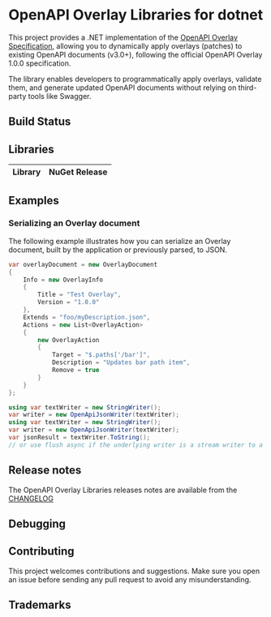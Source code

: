 # OpenAPI Overlay Libraries for dotnet

This project provides a .NET implementation of the [OpenAPI Overlay Specification](https://spec.openapis.org/overlay/latest.html), allowing you to dynamically apply overlays (patches) to existing OpenAPI documents (v3.0+), following the official OpenAPI Overlay 1.0.0 specification.

The library enables developers to programmatically apply overlays, validate them, and generate updated OpenAPI documents without relying on third-party tools like Swagger.


## Build Status


## Libraries

| Library                                                              | NuGet Release                                                                                                                                                                              |
|----------------------------------------------------------------------|--------------------------------------------------------------------------------------------------------------------------------------------------------------------------------------------|

## Examples

### Serializing an Overlay document

The following example illustrates how you can serialize an Overlay document, built by the application or previously parsed, to JSON.

```csharp
var overlayDocument = new OverlayDocument
{
    Info = new OverlayInfo
    {
        Title = "Test Overlay",
        Version = "1.0.0"
    },
    Extends = "foo/myDescription.json",
    Actions = new List<OverlayAction>
    {
        new OverlayAction
        {
            Target = "$.paths['/bar']",
            Description = "Updates bar path item",
            Remove = true
        }
    }
};

using var textWriter = new StringWriter();
var writer = new OpenApiJsonWriter(textWriter);
using var textWriter = new StringWriter();
var writer = new OpenApiJsonWriter(textWriter);
var jsonResult = textWriter.ToString();
// or use flush async if the underlying writer is a stream writer to a file or network stream
```

## Release notes

The OpenAPI Overlay Libraries releases notes are available from the [CHANGELOG](CHANGELOG.md)

## Debugging


## Contributing

This project welcomes contributions and suggestions.  Make sure you open an issue before sending any pull request to avoid any misunderstanding.

## Trademarks

